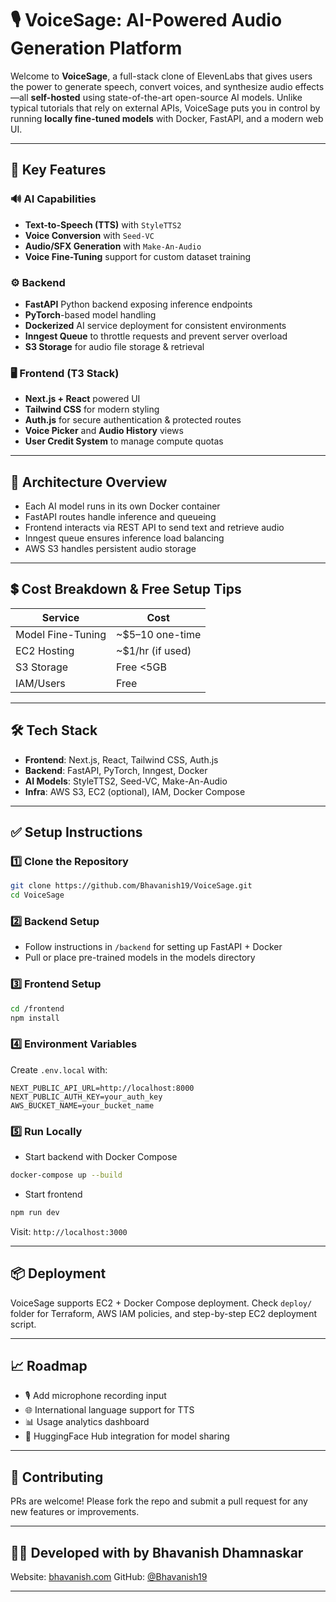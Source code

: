 # 🎙️ VoiceSage: AI-Powered Audio Generation Platform

Welcome to **VoiceSage**, a full-stack clone of ElevenLabs that gives users the power to generate speech, convert voices, and synthesize audio effects—all **self-hosted** using state-of-the-art open-source AI models. Unlike typical tutorials that rely on external APIs, VoiceSage puts you in control by running **locally fine-tuned models** with Docker, FastAPI, and a modern web UI.


---

## 🚀 Key Features

### 🔊 AI Capabilities

* **Text-to-Speech (TTS)** with `StyleTTS2`
* **Voice Conversion** with `Seed-VC`
* **Audio/SFX Generation** with `Make-An-Audio`
* **Voice Fine-Tuning** support for custom dataset training

### ⚙️ Backend

* **FastAPI** Python backend exposing inference endpoints
* **PyTorch**-based model handling
* **Dockerized** AI service deployment for consistent environments
* **Inngest Queue** to throttle requests and prevent server overload
* **S3 Storage** for audio file storage & retrieval

### 🖥️ Frontend (T3 Stack)

* **Next.js + React** powered UI
* **Tailwind CSS** for modern styling
* **Auth.js** for secure authentication & protected routes
* **Voice Picker** and **Audio History** views
* **User Credit System** to manage compute quotas

---

## 🧠 Architecture Overview

* Each AI model runs in its own Docker container
* FastAPI routes handle inference and queueing
* Frontend interacts via REST API to send text and retrieve audio
* Inngest queue ensures inference load balancing
* AWS S3 handles persistent audio storage

---

## 💲 Cost Breakdown & Free Setup Tips

| Service           | Cost               |
| ----------------- | ------------------ |
| Model Fine-Tuning | \~\$5–10 one-time  |
| EC2 Hosting       | \~\$1/hr (if used) |
| S3 Storage        | Free <5GB          |
| IAM/Users         | Free               |

---

## 🛠️ Tech Stack

* **Frontend**: Next.js, React, Tailwind CSS, Auth.js
* **Backend**: FastAPI, PyTorch, Inngest, Docker
* **AI Models**: StyleTTS2, Seed-VC, Make-An-Audio
* **Infra**: AWS S3, EC2 (optional), IAM, Docker Compose

---

## ✅ Setup Instructions

### 1️⃣ Clone the Repository

```bash
git clone https://github.com/Bhavanish19/VoiceSage.git
cd VoiceSage
```

### 2️⃣ Backend Setup

* Follow instructions in `/backend` for setting up FastAPI + Docker
* Pull or place pre-trained models in the models directory

### 3️⃣ Frontend Setup

```bash
cd /frontend
npm install
```

### 4️⃣ Environment Variables

Create `.env.local` with:

```env
NEXT_PUBLIC_API_URL=http://localhost:8000
NEXT_PUBLIC_AUTH_KEY=your_auth_key
AWS_BUCKET_NAME=your_bucket_name
```

### 5️⃣ Run Locally

* Start backend with Docker Compose

```bash
docker-compose up --build
```

* Start frontend

```bash
npm run dev
```

Visit: `http://localhost:3000`

---

## 📦 Deployment

VoiceSage supports EC2 + Docker Compose deployment. Check `deploy/` folder for Terraform, AWS IAM policies, and step-by-step EC2 deployment script.

---

## 📈 Roadmap

* 🎙️ Add microphone recording input
* 🌐 International language support for TTS
* 📊 Usage analytics dashboard
* 🧠 HuggingFace Hub integration for model sharing

---

## 🙌 Contributing

PRs are welcome! Please fork the repo and submit a pull request for any new features or improvements.

---

## 👨‍💻 Developed with by Bhavanish Dhamnaskar

Website: [bhavanish.com](https://bhavanish.com)
GitHub: [@Bhavanish19](https://github.com/Bhavanish19)

---
